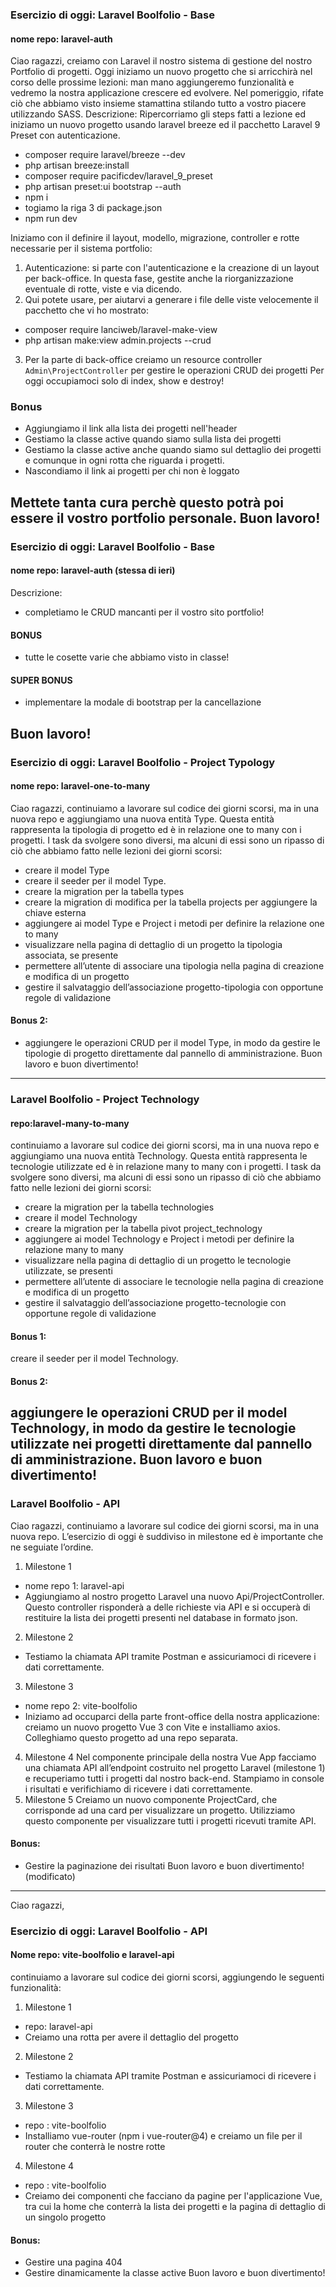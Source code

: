 ### Esercizio di oggi: Laravel Boolfolio - Base
#### nome repo: laravel-auth
Ciao ragazzi,
creiamo con Laravel il nostro sistema di gestione del nostro Portfolio di progetti.
Oggi iniziamo un nuovo progetto che si arricchirà nel corso delle prossime lezioni: man mano aggiungeremo funzionalità e vedremo la nostra applicazione crescere ed evolvere.
Nel pomeriggio, rifate ciò che abbiamo visto insieme stamattina stilando tutto a vostro piacere utilizzando SASS.
Descrizione:
Ripercorriamo gli steps fatti a lezione ed iniziamo un nuovo progetto usando laravel breeze ed il pacchetto Laravel 9 Preset con autenticazione.
- composer require laravel/breeze --dev
- php artisan breeze:install
- composer require pacificdev/laravel_9_preset
- php artisan preset:ui bootstrap --auth
- npm i
- togiamo la riga 3 di package.json
- npm run dev

Iniziamo con il definire il layout, modello, migrazione, controller e rotte necessarie per il sistema portfolio:
1. Autenticazione: si parte con l'autenticazione e la creazione di un layout per back-office. In questa fase, gestite anche la riorganizzazione eventuale di rotte, viste e via dicendo.
2. Qui potete usare, per aiutarvi a generare i file delle viste velocemente il pacchetto che vi ho mostrato:
- composer require lanciweb/laravel-make-view
- php artisan make:view admin.projects --crud
3. Per la parte di back-office creiamo un resource controller `Admin\ProjectController` per gestire le operazioni CRUD dei progetti
Per oggi occupiamoci  solo di index,  show e destroy!
### Bonus
- Aggiungiamo il link alla lista dei progetti nell'header
- Gestiamo la classe active quando siamo sulla lista dei progetti
- Gestiamo la classe active anche quando siamo sul dettaglio dei progetti e comunque in ogni rotta che riguarda i progetti.
- Nascondiamo il link ai progetti per chi non è loggato

Mettete tanta cura perchè questo potrà poi essere il vostro portfolio personale.
Buon lavoro!
---
### Esercizio di oggi: Laravel Boolfolio - Base
#### nome repo: laravel-auth  (stessa di ieri)
Descrizione:
- completiamo le CRUD mancanti per il vostro sito portfolio!
#### BONUS
- tutte le cosette varie che abbiamo visto in classe!
#### SUPER BONUS
- implementare la modale di bootstrap per la cancellazione

Buon lavoro! 
---
### Esercizio di oggi: Laravel Boolfolio - Project Typology
#### nome repo: laravel-one-to-many
Ciao ragazzi,
continuiamo a lavorare sul codice dei giorni scorsi, ma in una nuova repo e aggiungiamo una nuova entità Type. Questa
entità rappresenta la tipologia di progetto ed è in relazione one to many con i progetti.
I task da svolgere sono diversi, ma alcuni di essi sono un ripasso di ciò che abbiamo fatto nelle lezioni dei giorni
scorsi:
- creare il model Type
- creare il seeder per il model Type.
- creare la migration per la tabella types
- creare la migration di modifica per la tabella projects per aggiungere la chiave esterna
- aggiungere ai model Type e Project i metodi per definire la relazione one to many
- visualizzare nella pagina di dettaglio di un progetto la tipologia associata, se presente
- permettere all’utente di associare una tipologia nella pagina di creazione e modifica di un progetto
- gestire il salvataggio dell’associazione progetto-tipologia con opportune regole di validazione
#### Bonus 2:
- aggiungere le operazioni CRUD per il model Type, in modo da gestire le tipologie di progetto direttamente dal pannello
di amministrazione.
Buon lavoro e buon divertimento!
---
### Laravel Boolfolio - Project Technology
#### repo:laravel-many-to-many
continuiamo a lavorare sul codice dei giorni scorsi, ma in una nuova repo e aggiungiamo una nuova entità Technology. Questa entità rappresenta le tecnologie utilizzate ed è in relazione many to many con i progetti.
I task da svolgere sono diversi, ma alcuni di essi sono un ripasso di ciò che abbiamo fatto nelle lezioni dei giorni scorsi:
- creare la migration per la tabella technologies
- creare il model Technology
- creare la migration per la tabella pivot project_technology
- aggiungere ai model Technology e Project i metodi per definire la relazione many to many
- visualizzare nella pagina di dettaglio di un progetto le tecnologie utilizzate, se presenti
- permettere all’utente di associare le tecnologie nella pagina di creazione e modifica di un progetto
- gestire il salvataggio dell’associazione progetto-tecnologie con opportune regole di validazione
#### Bonus 1:
creare il seeder per il model Technology.
#### Bonus 2:
aggiungere le operazioni CRUD per il model Technology, in modo da gestire le tecnologie utilizzate nei progetti direttamente dal pannello di amministrazione.
Buon lavoro e buon divertimento!
---
### Laravel Boolfolio - API
Ciao ragazzi,
continuiamo a lavorare sul codice dei giorni scorsi, ma in una nuova repo.
L’esercizio di oggi è suddiviso in milestone ed è importante che ne seguiate l’ordine.
1. Milestone 1
- nome repo 1: laravel-api
- Aggiungiamo al nostro progetto Laravel una nuovo Api/ProjectController. Questo controller risponderà a delle richieste via API e si occuperà di restituire la lista dei progetti presenti nel database in formato json.
2. Milestone 2
- Testiamo la chiamata API tramite Postman e assicuriamoci di ricevere i dati correttamente.
3. Milestone 3
- nome repo 2: vite-boolfolio
- Iniziamo ad occuparci della parte front-office della nostra applicazione: creiamo un nuovo progetto Vue 3 con Vite e installiamo axios.
Colleghiamo questo progetto ad una repo separata.
4. Milestone 4
Nel componente principale della nostra Vue App facciamo una chiamata API all’endpoint costruito nel progetto Laravel (milestone 1) e recuperiamo tutti i progetti dal nostro back-end.
Stampiamo in console i risultati e verifichiamo di ricevere i dati correttamente.
5. Milestone 5
Creiamo un nuovo componente ProjectCard, che corrisponde ad una card per visualizzare un progetto. Utilizziamo questo componente per visualizzare tutti i progetti ricevuti tramite API.
#### Bonus:
- Gestire la paginazione dei risultati
Buon lavoro e buon divertimento! (modificato) 
---
Ciao ragazzi,
### Esercizio di oggi: Laravel Boolfolio - API
#### Nome repo: vite-boolfolio e laravel-api
continuiamo a lavorare sul codice dei giorni scorsi, aggiungendo le seguenti funzionalità:
1. Milestone 1
- repo: laravel-api
- Creiamo una rotta per avere il dettaglio del progetto
2. Milestone 2
- Testiamo la chiamata API tramite Postman e assicuriamoci di ricevere i dati correttamente.
3. Milestone 3
- repo : vite-boolfolio
- Installiamo vue-router (npm i vue-router@4) e creiamo un file per il router che conterrà le nostre rotte
4. Milestone 4
- repo : vite-boolfolio
- Creiamo dei componenti che facciano da pagine per l'applicazione Vue, tra cui la home che conterrà la lista dei progetti e la pagina di dettaglio di un singolo progetto
#### Bonus:
- Gestire una pagina 404
- Gestire dinamicamente la classe active
Buon lavoro e buon divertimento!
